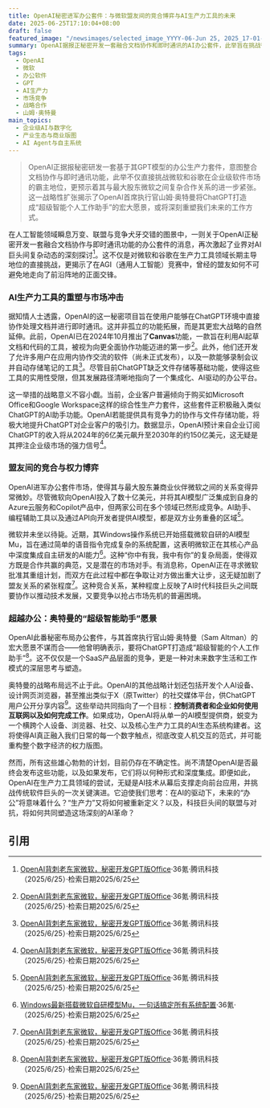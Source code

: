 ```yaml
---
title: OpenAI秘密进军办公套件：与微软盟友间的竞合博弈与AI生产力工具的未来
date: 2025-06-25T17:10:04+08:00
draft: false
featured_image: "/newsimages/selected_image_YYYY-06-Jun 25, 2025_17-01-50-492.jpg"
summary: OpenAI据报正秘密开发一套融合文档协作和即时通讯的AI办公套件，此举旨在挑战微软和谷歌在生产力工具领域的长期主导地位。这一战略性扩张不仅可能进一步加剧OpenAI与其最大股东微软之间本已复杂的竞合关系，也体现了OpenAI首席执行官山姆·奥特曼将ChatGPT打造为“超级智能个人工作助手”的宏大愿景，预示着AI将深刻重塑未来的工作方式和数字生态。
tags: 
  - OpenAI
  - 微软
  - 办公软件
  - GPT
  - AI生产力
  - 市场竞争
  - 战略合作
  - 山姆·奥特曼
main_topics: 
  - 企业级AI与数字化
  - 产业生态与商业版图
  - AI Agent与自主系统
---
```


> OpenAI正据报秘密研发一套基于其GPT模型的办公生产力套件，意图整合文档协作与即时通讯功能，此举不仅直接挑战微软和谷歌在企业级软件市场的霸主地位，更预示着其与最大股东微软之间复杂合作关系的进一步紧张。这一战略性扩张揭示了OpenAI首席执行官山姆·奥特曼将ChatGPT打造成“超级智能个人工作助手”的宏大愿景，或将深刻重塑我们未来的工作方式。

在人工智能领域瞬息万变、联盟与竞争犬牙交错的图景中，一则关于OpenAI正秘密开发一套融合文档协作与即时通讯功能的办公套件的消息，再次激起了业界对AI巨头间复杂动态的深刻探讨[^1]。这不仅是对微软和谷歌在生产力工具领域长期主导地位的直接挑战，更揭示了在AGI（通用人工智能）竞赛中，曾经的盟友如何不可避免地走向了前沿阵地的正面交锋。

### AI生产力工具的重塑与市场冲击

据知情人士透露，OpenAI的这一秘密项目旨在使用户能够在ChatGPT环境中直接协作处理文档并进行即时通讯。这并非孤立的功能拓展，而是其更宏大战略的自然延伸。此前，OpenAI已在2024年10月推出了**Canvas**功能，一款旨在利用AI起草文档和代码的工具，被视为向更全面协作功能迈进的第一步[^1]。此外，他们还开发了允许多用户在应用内协作交流的软件（尚未正式发布），以及一款能够录制会议并自动存储笔记的工具[^1]。尽管目前ChatGPT缺乏文件存储等基础功能，使得这些工具的实用性受限，但其发展路径清晰地指向了一个集成化、AI驱动的办公平台。

这一举措的战略意义不容小觑。当前，企业客户普遍倾向于购买如Microsoft Office和Google Workspace这样的综合性生产力套件，这些套件正积极融入类似ChatGPT的AI助手功能。OpenAI若能提供具有竞争力的协作与文件存储功能，将极大地提升ChatGPT对企业客户的吸引力。数据显示，OpenAI预计来自企业订阅ChatGPT的收入将从2024年的6亿美元飙升至2030年的约150亿美元，这无疑是其押注企业级市场的强力信号[^1]。

### 盟友间的竞合与权力博弈

OpenAI进军办公套件市场，使得其与最大股东兼商业伙伴微软之间的关系变得异常微妙。尽管微软向OpenAI投入了数十亿美元，并将其AI模型广泛集成到自身的Azure云服务和Copilot产品中，但两家公司在多个领域已然形成竞争。AI助手、编程辅助工具以及通过API向开发者提供AI模型，都是双方业务重叠的区域[^1]。

微软并未坐以待毙。近期，其Windows操作系统已开始搭载微软自研的AI模型Mu，旨在通过简单的语音指令完成复杂的系统配置，这表明微软正在其核心产品中深度集成自主研发的AI能力[^2]。这种“你中有我，我中有你”的复杂局面，使得双方既是合作共赢的典范，又是潜在的市场对手。有消息称，OpenAI正在寻求微软批准其重组计划，而双方在此过程中都在争取让对方做出重大让步，这无疑加剧了盟友关系的紧张程度[^1]。这种竞合关系，某种程度上反映了AI时代科技巨头之间既要协作以推动技术发展，又要竞争以抢占市场先机的普遍困境。

### 超越办公：奥特曼的“超级智能助手”愿景

OpenAI此番秘密布局办公套件，与其首席执行官山姆·奥特曼（Sam Altman）的宏大愿景不谋而合——他曾明确表示，要将ChatGPT打造成“超级智能的个人工作助手”[^1]。这不仅仅是一个SaaS产品层面的竞争，更是一种对未来数字生活和工作模式的深层思考与塑造。

奥特曼的战略布局远不止于此。OpenAI的其他战略计划还包括开发个人AI设备、设计网页浏览器，甚至推出类似于X（原Twitter）的社交媒体平台，供ChatGPT用户公开分享内容[^1]。这些举动共同指向了一个目标：**控制消费者和企业如何使用互联网以及如何完成工作**。如果成功，OpenAI将从单一的AI模型提供商，蜕变为一个横跨个人设备、浏览器、社交、以及核心生产力工具的AI生态系统构建者。这将使得AI真正融入我们日常的每一个数字触点，彻底改变人机交互的范式，并可能重构整个数字经济的权力版图。

然而，所有这些雄心勃勃的计划，目前仍存在不确定性。尚不清楚OpenAI是否最终会发布这些功能，以及如果发布，它们将以何种形式和深度集成。即便如此，OpenAI在生产力工具领域的尝试，无疑是AI技术从幕后支撑走向前台应用，并挑战传统软件巨头的一次关键演进。它迫使我们思考：在AI的驱动下，未来的“办公”将意味着什么？“生产力”又将如何被重新定义？以及，科技巨头间的联盟与对抗，将如何共同塑造这场深刻的AI革命？

## 引用
[^1]: [OpenAI背刺老东家微软，秘密开发GPT版Office](https://www.36kr.com/p/3351625639768967)·36氪·腾讯科技（2025/6/25）·检索日期2025/6/25
[^2]: [Windows最新搭载微软自研模型Mu，一句话搞定所有系统配置](https://36kr.com/p/3351624073966470)·36氪·（2025/6/25）·检索日期2025/6/25
